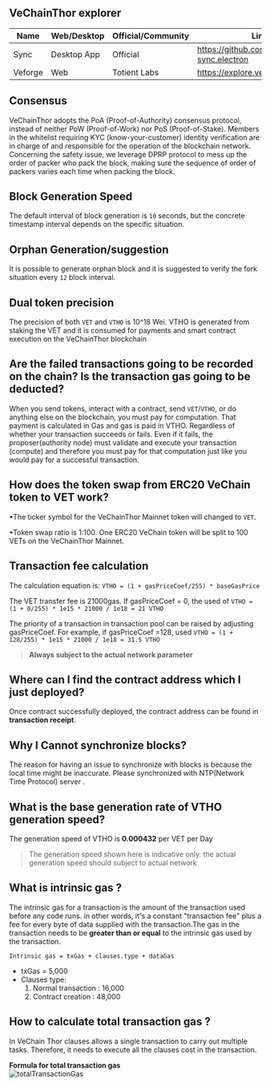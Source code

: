 ## VeChainThor explorer 

| Name| Web/Desktop | Official/Community | Link | 
| --- | --- | --- | --- |
| Sync | Desktop App | Official | https://github.com/vechain/thor-sync.electron |
| Veforge | Web | Totient Labs  | https://explore.veforge.com/  |

## Consensus
VeChainThor adopts the PoA (Proof-of-Authority) consensus protocol, instead of neither PoW (Proof-of-Work) nor PoS (Proof-of-Stake). Members in the whitelist requiring KYC (know-your-customer) identity verification are in charge of and responsible for the operation of the blockchain network. Concerning the safety issue, we leverage DPRP protocol to mess up the order of packer who pack the block, making sure the sequence of order of packers varies each time when packing the block. 


## Block Generation Speed
The default interval of block generation is `10` seconds, but the concrete timestamp interval depends on the specific situation.

## Orphan Generation/suggestion 
It is possible to generate orphan block and it is suggested to verify the fork situation every `12` block interval. 

## Dual token precision 
The precision of both `VET` and `VTHO` is 10^18 Wei. VTHO is generated from staking the VET and it is consumed for payments and smart contract execution on the VeChainThor blockchain


## Are the failed transactions going to be recorded on the chain? Is the transaction gas going to be deducted?

When you send tokens, interact with a contract, send `VET`/`VTHO`, or do anything else on the blockchain, you must pay for computation. That payment is calculated in Gas and gas is paid in VTHO. Regardless of whether your transaction succeeds or fails. Even if it fails, the proposer(authority node) must validate and execute your transaction (compute) and therefore you must pay for that computation just like you would pay for a successful transaction.

## How does the token swap from ERC20 VeChain token to VET work?
•The ticker symbol for the VeChainThor Mainnet token will changed to `VET`.

•Token swap ratio is 1:100. One ERC20 VeChain token will be split to 100 VETs on the VeChainThor Mainnet.


## Transaction fee calculation

The calculation equation is:
`VTHO = (1 + gasPriceCoef/255) * baseGasPrice`

The VET transfer fee is 21000gas. If gasPriceCoef = 0, the used of `VTHO = (1 + 0/255) * 1e15 * 21000 / 1e18 = 21 VTHO`

The priority of a transaction in transaction pool can be raised by adjusting gasPriceCoef. For example, if gasPriceCoef =128, used `VTHO = (1 + 128/255) * 1e15 * 21000 / 1e18 = 31.5 VTHO`

>**Always subject to the actual network parameter**

## Where can I find the contract address which I just deployed?
Once contract successfully deployed, the contract address can be found in **transaction receipt**. 

## Why I Cannot synchronize blocks?
The reason for having an issue to synchronize with blocks is because the local time might be inaccurate. Please synchronized with NTP(Network Time Protocol) server . 

## What is the base generation rate of VTHO generation speed?
The generation speed of VTHO is **0.000432** per VET per Day

>The generation speed shown here is indicative only. the actual generation speed should subject to actual network

## What is intrinsic gas ?
The intrinsic gas for a transaction is the amount of the transaction used before any code runs. in other words, it's a constant "transaction fee" plus a fee for every byte of data supplied with the transaction.The gas in the transaction needs to be **greater than or equal** to the intrinsic gas used by the transaction. 

```
Intrinsic gas = txGas + clauses.type + dataGas
```
- txGas = 5,000
-  Clauses type:
    1. Normal transaction : 16,000
    2. Contract creation : 48,000


## How to calculate total transaction gas ?
In VeChain Thor clauses allows a single transaction to carry out multiple tasks. Therefore, it needs to execute all the clauses cost in the transaction. 

**Formula for total transaction gas**<br>
![totalTransactionGas](./Images/totalTransactionGas.svg)